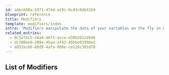```yaml
---
id: a4bc698a-5971-474d-a19c-0c43c0d641b9
blueprint: reference
title: Modifiers
template: modifiers/index
intro: 'Modifiers manipulate the data of your variables on the fly in Antlers templates. They can modify strings, filter arrays and lists, perform comparisons, handle basic math, simplify your markup, and even help you debug.'
related_entries:
  - 9c1efbc5-c6a4-46f1-acce-d38b20122bd6
  - dcf80ee6-209e-45aa-af42-46bbe01996e2
  - e052ecb8-60d9-4afa-980e-ce128c301d70
---
```

## List of Modifiers
